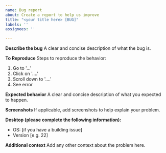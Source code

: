 ```yaml
---
name: Bug report
about: Create a report to help us improve
title: "<your title here> [BUG]"
labels: ''
assignees: ''

---
```


**Describe the bug**
A clear and concise description of what the bug is.

**To Reproduce**
Steps to reproduce the behavior:
1. Go to '...'
2. Click on '....'
3. Scroll down to '....'
4. See error

**Expected behavior**
A clear and concise description of what you expected to happen.

**Screenshots**
If applicable, add screenshots to help explain your problem.

**Desktop (please complete the following information):**
 - OS: [if you have a building issue]
 - Version [e.g. 22]

**Additional context**
Add any other context about the problem here.
